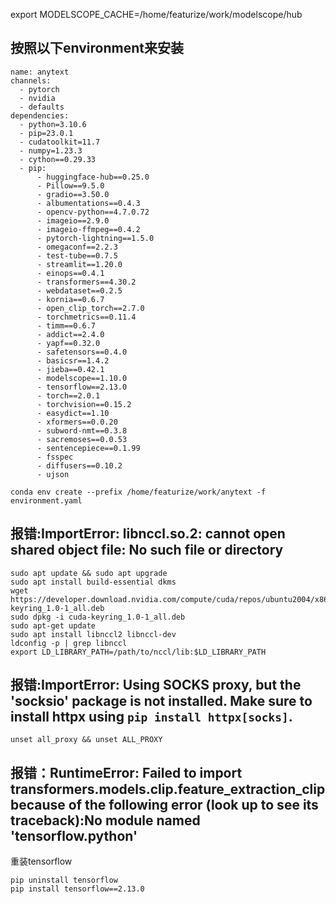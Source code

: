 export MODELSCOPE_CACHE=/home/featurize/work/modelscope/hub
## 按照以下environment来安装
```shell
name: anytext
channels:
  - pytorch
  - nvidia
  - defaults
dependencies:
  - python=3.10.6
  - pip=23.0.1
  - cudatoolkit=11.7
  - numpy=1.23.3
  - cython==0.29.33
  - pip:
      - huggingface-hub==0.25.0
      - Pillow==9.5.0
      - gradio==3.50.0
      - albumentations==0.4.3
      - opencv-python==4.7.0.72
      - imageio==2.9.0
      - imageio-ffmpeg==0.4.2
      - pytorch-lightning==1.5.0
      - omegaconf==2.2.3
      - test-tube==0.7.5
      - streamlit==1.20.0
      - einops==0.4.1
      - transformers==4.30.2
      - webdataset==0.2.5
      - kornia==0.6.7
      - open_clip_torch==2.7.0
      - torchmetrics==0.11.4
      - timm==0.6.7
      - addict==2.4.0
      - yapf==0.32.0
      - safetensors==0.4.0
      - basicsr==1.4.2
      - jieba==0.42.1
      - modelscope==1.10.0
      - tensorflow==2.13.0
      - torch==2.0.1
      - torchvision==0.15.2
      - easydict==1.10
      - xformers==0.0.20
      - subword-nmt==0.3.8
      - sacremoses==0.0.53
      - sentencepiece==0.1.99
      - fsspec
      - diffusers==0.10.2
      - ujson
```
```shell
conda env create --prefix /home/featurize/work/anytext -f environment.yaml
```
## 报错:ImportError: libnccl.so.2: cannot open shared object file: No such file or directory
```shell
sudo apt update && sudo apt upgrade
sudo apt install build-essential dkms
wget https://developer.download.nvidia.com/compute/cuda/repos/ubuntu2004/x86_64/cuda-keyring_1.0-1_all.deb
sudo dpkg -i cuda-keyring_1.0-1_all.deb
sudo apt-get update
sudo apt install libnccl2 libnccl-dev
ldconfig -p | grep libnccl
export LD_LIBRARY_PATH=/path/to/nccl/lib:$LD_LIBRARY_PATH
```
## 报错:ImportError: Using SOCKS proxy, but the 'socksio' package is not installed. Make sure to install httpx using `pip install httpx[socks]`.
```shell
unset all_proxy && unset ALL_PROXY
```
## 报错：RuntimeError: Failed to import transformers.models.clip.feature_extraction_clip because of the following error (look up to see its traceback):No module named 'tensorflow.python'
重装tensorflow
```shell
pip uninstall tensorflow
pip install tensorflow==2.13.0
```
